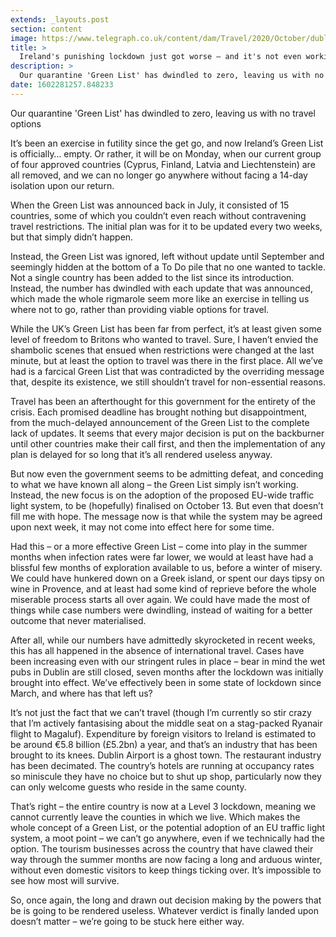 ```yaml
--- 
extends: _layouts.post 
section: content 
image: https://www.telegraph.co.uk/content/dam/Travel/2020/October/dublin%25202.jpg?impolicy=logo-overlay 
title: > 
  Ireland's punishing lockdown just got worse – and it's not even working 
description: > 
  Our quarantine 'Green List' has dwindled to zero, leaving us with no travel optionsIt’s been an exercise in futility since the get go, and now Ireland’s Green List is officially… empty.Instead, the Green List was ignored, left without update until September and seemingly hidden at the bottom of a To Do pile that no one wanted to tackle.While the UK’s Green List has been far from perfect, it’s at least given some level of freedom to Britons who wanted to travel.Each promised deadline has brought nothing but disappointment, from the much-delayed announcement of the Green List to the complete lack of updates.But now even the government seems to be admitting defeat, and conceding to what we have known all along – the Green List simply isn’t working. 
date: 1602281257.848233 
--- 
```

Our quarantine 'Green List' has dwindled to zero, leaving us with no travel options

It’s been an exercise in futility since the get go, and now Ireland’s Green List is officially… empty. Or rather, it will be on Monday, when our current group of four approved countries (Cyprus, Finland, Latvia and Liechtenstein) are all removed, and we can no longer go anywhere without facing a 14-day isolation upon our return.

When the Green List was announced back in July, it consisted of 15 countries, some of which you couldn’t even reach without contravening travel restrictions. The initial plan was for it to be updated every two weeks, but that simply didn’t happen.

Instead, the Green List was ignored, left without update until September and seemingly hidden at the bottom of a To Do pile that no one wanted to tackle. Not a single country has been added to the list since its introduction. Instead, the number has dwindled with each update that was announced, which made the whole rigmarole seem more like an exercise in telling us where not to go, rather than providing viable options for travel.

While the UK’s Green List has been far from perfect, it’s at least given some level of freedom to Britons who wanted to travel. Sure, I haven’t envied the shambolic scenes that ensued when restrictions were changed at the last minute, but at least the option to travel was there in the first place. All we’ve had is a farcical Green List that was contradicted by the overriding message that, despite its existence, we still shouldn’t travel for non-essential reasons.

Travel has been an afterthought for this government for the entirety of the crisis. Each promised deadline has brought nothing but disappointment, from the much-delayed announcement of the Green List to the complete lack of updates. It seems that every major decision is put on the backburner until other countries make their call first, and then the implementation of any plan is delayed for so long that it’s all rendered useless anyway.

But now even the government seems to be admitting defeat, and conceding to what we have known all along – the Green List simply isn’t working. Instead, the new focus is on the adoption of the proposed EU-wide traffic light system, to be (hopefully) finalised on October 13. But even that doesn’t fill me with hope. The message now is that while the system may be agreed upon next week, it may not come into effect here for some time.

Had this – or a more effective Green List – come into play in the summer months when infection rates were far lower, we would at least have had a blissful few months of exploration available to us, before a winter of misery. We could have hunkered down on a Greek island, or spent our days tipsy on wine in Provence, and at least had some kind of reprieve before the whole miserable process starts all over again. We could have made the most of things while case numbers were dwindling, instead of waiting for a better outcome that never materialised.

After all, while our numbers have admittedly skyrocketed in recent weeks, this has all happened in the absence of international travel. Cases have been increasing even with our stringent rules in place – bear in mind the wet pubs in Dublin are still closed, seven months after the lockdown was initially brought into effect. We’ve effectively been in some state of lockdown since March, and where has that left us?

It’s not just the fact that we can’t travel (though I’m currently so stir crazy that I’m actively fantasising about the middle seat on a stag-packed Ryanair flight to Magaluf). Expenditure by foreign visitors to Ireland is estimated to be around €5.8 billion (£5.2bn) a year, and that’s an industry that has been brought to its knees. Dublin Airport is a ghost town. The restaurant industry has been decimated. The country’s hotels are running at occupancy rates so miniscule they have no choice but to shut up shop, particularly now they can only welcome guests who reside in the same county.

That’s right – the entire country is now at a Level 3 lockdown, meaning we cannot currently leave the counties in which we live. Which makes the whole concept of a Green List, or the potential adoption of an EU traffic light system, a moot point – we can’t go anywhere, even if we technically had the option. The tourism businesses across the country that have clawed their way through the summer months are now facing a long and arduous winter, without even domestic visitors to keep things ticking over. It’s impossible to see how most will survive.

So, once again, the long and drawn out decision making by the powers that be is going to be rendered useless. Whatever verdict is finally landed upon doesn’t matter – we’re going to be stuck here either way.